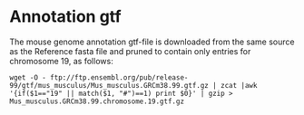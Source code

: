 # Annotation gtf

The mouse genome annotation gtf-file is downloaded from the same source as the Reference fasta file and pruned to contain only entries for chromosome 19, as follows:

```
wget -O - ftp://ftp.ensembl.org/pub/release-99/gtf/mus_musculus/Mus_musculus.GRCm38.99.gtf.gz | zcat |awk '{if($1=="19" || match($1, "#")==1) print $0}' | gzip > Mus_musculus.GRCm38.99.chromosome.19.gtf.gz
```
